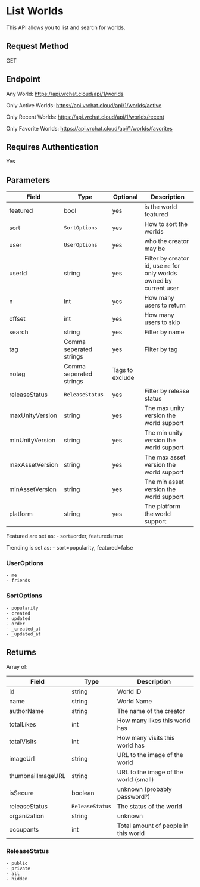 # List Worlds

This API allows you to list and search for worlds.

## Request Method 
GET

## Endpoint
Any World:
    https://api.vrchat.cloud/api/1/worlds

Only Active Worlds:
    https://api.vrchat.cloud/api/1/worlds/active

Only Recent Worlds:
    https://api.vrchat.cloud/api/1/worlds/recent
    
Only Favorite Worlds:
    https://api.vrchat.cloud/api/1/worlds/favorites

    
    

## Requires Authentication
Yes

## Parameters

Field | Type | Optional | Description
------|------|----------|------------
featured | bool | yes | is the world featured
sort | `SortOptions` | yes | How to sort the worlds
user | `UserOptions` | yes | who the creator may be
userId | string | yes | Filter by creator id, use `me` for only worlds owned by current user
n | int | yes | How many users to return
offset | int | yes | How many users to skip
search | string | yes | Filter by name
tag | Comma seperated strings | yes | Filter by tag
notag | Comma seperated strings | Tags to exclude 
releaseStatus | `ReleaseStatus` | yes | Filter by release status
maxUnityVersion | string | yes | The max unity version the world support
minUnityVersion | string | yes | The min unity version the world support
maxAssetVersion | string | yes | The max asset version the world support
minAssetVersion | string | yes | The min asset version the world support
platform | string | yes | The platform the world support

Featured are set as:
    - sort=order, featured=true

Trending is set as:
    - sort=popularity, featured=false

### UserOptions

    - me
    - friends

### SortOptions

    - popularity
    - created
    - updated
    - order
    - _created_at
    - _updated_at

## Returns 

Array of:

Field | Type | Description
------|------|------------
id | string | World ID
name | string | World Name
authorName | string | The name of the creator
totalLikes | int | How many likes this world has
totalVisits | int | How many visits this world has
imageUrl | string | URL to the image of the world
thumbnailImageURL | string | URL to the image of the world (small)
isSecure | boolean | unknown (probably password?)
releaseStatus | `ReleaseStatus` | The status of the world
organization | string | unknown
occupants | int | Total amount of people in this world

### ReleaseStatus

    - public
    - private 
    - all
    - hidden
